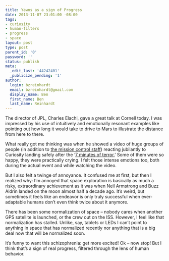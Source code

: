 ```yaml
---
title: Yawns as a sign of Progress
date: 2013-11-07 23:01:00 -08:00
tags:
- curiosity
- human-filters
- progress
- space
layout: post
type: post
parent_id: '0'
password: ''
status: publish
meta:
  _edit_last: '44242401'
  _publicize_pending: '1'
author:
  login: bzreinhardt
  email: bzreinhardt@gmail.com
  display_name: Ben
  first_name: Ben
  last_name: Reinhardt
---
```


<p>The director of JPL, Charles Elachi, gave a great talk at Cornell today. I was impressed by his use of intuitively and emotionally resonant examples like pointing out how long it would take to drive to Mars to illustrate the distance from here to there.</p>
<p>What really got me thinking was when he showed a video of huge groups of people (in addition to <a href="https://www.youtube.com/watch?v=Rk0CyoeP-1E" target="_blank">the mission control staff</a>) reacting jubilantly to Curiosity landing safely after the ‘<a href="http://www.jpl.nasa.gov/video/index.php?id=1090" target="_blank">7 minutes of terror.</a>’ Some of them were so happy, they were practically crying. I felt those intense emotions too, both during the actual event and while watching the video.</p>
<p>But I also felt a twinge of annoyance. It confused me at first, but then I realized why: I’m annoyed that space exploration is basically as much a risky, extraordinary achievement as it was when Neil Armstrong and Buzz Aldrin landed on the moon almost half a decade ago. It’s weird, but sometimes it feels like an endeavor is only truly successful when ever-adaptable humans don’t even think twice about it anymore.</p>
<p>There has been some normalization of space – nobody cares when another GPS satellite is launched, or the crew out on the ISS. However, I feel like that normalization has stalled. Unlike, say, tablets or LEDs I can’t point to anything in space that has normalized recently nor anything that is a big deal now that will be normalized soon.</p>
<p>It’s funny to want this schizophrenia: get more excited! Ok – now stop! But I think that’s a sign of real progress, filtered through the lens of human behavior.</p>
